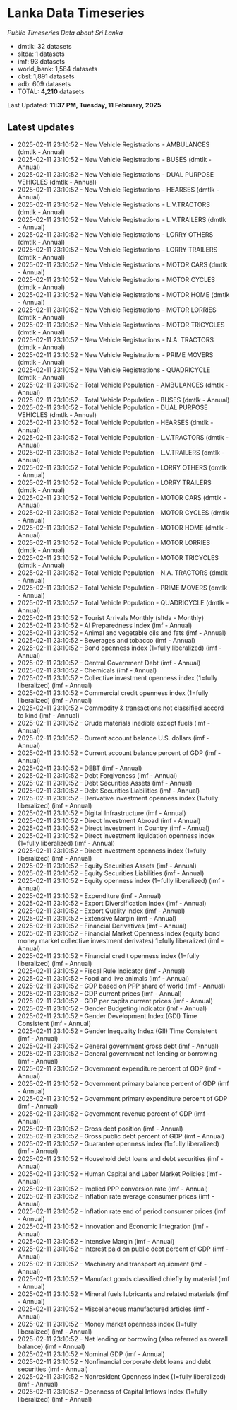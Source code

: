 # Lanka Data Timeseries
*Public Timeseries Data about Sri Lanka*

* dmtlk: 32 datasets
* sltda: 1 datasets
* imf: 93 datasets
* world_bank: 1,584 datasets
* cbsl: 1,891 datasets
* adb: 609 datasets
* TOTAL: **4,210** datasets

Last Updated: **11:37 PM, Tuesday, 11 February, 2025**

## Latest updates

* 2025-02-11 23:10:52 - New Vehicle Registrations - AMBULANCES (dmtlk - Annual)
* 2025-02-11 23:10:52 - New Vehicle Registrations - BUSES (dmtlk - Annual)
* 2025-02-11 23:10:52 - New Vehicle Registrations - DUAL PURPOSE VEHICLES (dmtlk - Annual)
* 2025-02-11 23:10:52 - New Vehicle Registrations - HEARSES (dmtlk - Annual)
* 2025-02-11 23:10:52 - New Vehicle Registrations - L.V.TRACTORS (dmtlk - Annual)
* 2025-02-11 23:10:52 - New Vehicle Registrations - L.V.TRAILERS (dmtlk - Annual)
* 2025-02-11 23:10:52 - New Vehicle Registrations - LORRY OTHERS (dmtlk - Annual)
* 2025-02-11 23:10:52 - New Vehicle Registrations - LORRY TRAILERS (dmtlk - Annual)
* 2025-02-11 23:10:52 - New Vehicle Registrations - MOTOR CARS (dmtlk - Annual)
* 2025-02-11 23:10:52 - New Vehicle Registrations - MOTOR CYCLES (dmtlk - Annual)
* 2025-02-11 23:10:52 - New Vehicle Registrations - MOTOR HOME (dmtlk - Annual)
* 2025-02-11 23:10:52 - New Vehicle Registrations - MOTOR LORRIES (dmtlk - Annual)
* 2025-02-11 23:10:52 - New Vehicle Registrations - MOTOR TRICYCLES (dmtlk - Annual)
* 2025-02-11 23:10:52 - New Vehicle Registrations - N.A. TRACTORS (dmtlk - Annual)
* 2025-02-11 23:10:52 - New Vehicle Registrations - PRIME MOVERS (dmtlk - Annual)
* 2025-02-11 23:10:52 - New Vehicle Registrations - QUADRICYCLE (dmtlk - Annual)
* 2025-02-11 23:10:52 - Total Vehicle Population - AMBULANCES (dmtlk - Annual)
* 2025-02-11 23:10:52 - Total Vehicle Population - BUSES (dmtlk - Annual)
* 2025-02-11 23:10:52 - Total Vehicle Population - DUAL PURPOSE VEHICLES (dmtlk - Annual)
* 2025-02-11 23:10:52 - Total Vehicle Population - HEARSES (dmtlk - Annual)
* 2025-02-11 23:10:52 - Total Vehicle Population - L.V.TRACTORS (dmtlk - Annual)
* 2025-02-11 23:10:52 - Total Vehicle Population - L.V.TRAILERS (dmtlk - Annual)
* 2025-02-11 23:10:52 - Total Vehicle Population - LORRY OTHERS (dmtlk - Annual)
* 2025-02-11 23:10:52 - Total Vehicle Population - LORRY TRAILERS (dmtlk - Annual)
* 2025-02-11 23:10:52 - Total Vehicle Population - MOTOR CARS (dmtlk - Annual)
* 2025-02-11 23:10:52 - Total Vehicle Population - MOTOR CYCLES (dmtlk - Annual)
* 2025-02-11 23:10:52 - Total Vehicle Population - MOTOR HOME (dmtlk - Annual)
* 2025-02-11 23:10:52 - Total Vehicle Population - MOTOR LORRIES (dmtlk - Annual)
* 2025-02-11 23:10:52 - Total Vehicle Population - MOTOR TRICYCLES (dmtlk - Annual)
* 2025-02-11 23:10:52 - Total Vehicle Population - N.A. TRACTORS (dmtlk - Annual)
* 2025-02-11 23:10:52 - Total Vehicle Population - PRIME MOVERS (dmtlk - Annual)
* 2025-02-11 23:10:52 - Total Vehicle Population - QUADRICYCLE (dmtlk - Annual)
* 2025-02-11 23:10:52 - Tourist Arrivals Monthly (sltda - Monthly)
* 2025-02-11 23:10:52 - AI Preparedness Index (imf - Annual)
* 2025-02-11 23:10:52 - Animal and vegetable oils and fats (imf - Annual)
* 2025-02-11 23:10:52 - Beverages and tobacco (imf - Annual)
* 2025-02-11 23:10:52 - Bond openness index (1=fully liberalized) (imf - Annual)
* 2025-02-11 23:10:52 - Central Government Debt (imf - Annual)
* 2025-02-11 23:10:52 - Chemicals (imf - Annual)
* 2025-02-11 23:10:52 - Collective investment openness index (1=fully liberalized) (imf - Annual)
* 2025-02-11 23:10:52 - Commercial credit openness index (1=fully liberalized) (imf - Annual)
* 2025-02-11 23:10:52 - Commodity & transactions not classified accord to kind (imf - Annual)
* 2025-02-11 23:10:52 - Crude materials inedible except fuels (imf - Annual)
* 2025-02-11 23:10:52 - Current account balance U.S. dollars (imf - Annual)
* 2025-02-11 23:10:52 - Current account balance percent of GDP (imf - Annual)
* 2025-02-11 23:10:52 - DEBT (imf - Annual)
* 2025-02-11 23:10:52 - Debt Forgiveness (imf - Annual)
* 2025-02-11 23:10:52 - Debt Securities Assets (imf - Annual)
* 2025-02-11 23:10:52 - Debt Securities Liabilities (imf - Annual)
* 2025-02-11 23:10:52 - Derivative investment openness index (1=fully liberalized) (imf - Annual)
* 2025-02-11 23:10:52 - Digital Infrastructure (imf - Annual)
* 2025-02-11 23:10:52 - Direct Investment Abroad (imf - Annual)
* 2025-02-11 23:10:52 - Direct Investment In Country (imf - Annual)
* 2025-02-11 23:10:52 - Direct investment liquidation openness index (1=fully liberalized) (imf - Annual)
* 2025-02-11 23:10:52 - Direct investment openness index (1=fully liberalized) (imf - Annual)
* 2025-02-11 23:10:52 - Equity Securities Assets (imf - Annual)
* 2025-02-11 23:10:52 - Equity Securities Liabilities (imf - Annual)
* 2025-02-11 23:10:52 - Equity openness index (1=fully liberalized) (imf - Annual)
* 2025-02-11 23:10:52 - Expenditure (imf - Annual)
* 2025-02-11 23:10:52 - Export Diversification Index (imf - Annual)
* 2025-02-11 23:10:52 - Export Quality Index (imf - Annual)
* 2025-02-11 23:10:52 - Extensive Margin (imf - Annual)
* 2025-02-11 23:10:52 - Financial Derivatives (imf - Annual)
* 2025-02-11 23:10:52 - Financial Market Openness Index (equity bond money market collective investment derivates) 1=fully liberalized (imf - Annual)
* 2025-02-11 23:10:52 - Financial credit openness index (1=fully liberalized) (imf - Annual)
* 2025-02-11 23:10:52 - Fiscal Rule Indicator (imf - Annual)
* 2025-02-11 23:10:52 - Food and live animals (imf - Annual)
* 2025-02-11 23:10:52 - GDP based on PPP share of world (imf - Annual)
* 2025-02-11 23:10:52 - GDP current prices (imf - Annual)
* 2025-02-11 23:10:52 - GDP per capita current prices (imf - Annual)
* 2025-02-11 23:10:52 - Gender Budgeting Indicator (imf - Annual)
* 2025-02-11 23:10:52 - Gender Development Index (GDI) Time Consistent (imf - Annual)
* 2025-02-11 23:10:52 - Gender Inequality Index (GII) Time Consistent (imf - Annual)
* 2025-02-11 23:10:52 - General government gross debt (imf - Annual)
* 2025-02-11 23:10:52 - General government net lending or borrowing (imf - Annual)
* 2025-02-11 23:10:52 - Government expenditure percent of GDP (imf - Annual)
* 2025-02-11 23:10:52 - Government primary balance percent of GDP (imf - Annual)
* 2025-02-11 23:10:52 - Government primary expenditure percent of GDP (imf - Annual)
* 2025-02-11 23:10:52 - Government revenue percent of GDP (imf - Annual)
* 2025-02-11 23:10:52 - Gross debt position (imf - Annual)
* 2025-02-11 23:10:52 - Gross public debt percent of GDP (imf - Annual)
* 2025-02-11 23:10:52 - Guarantee openness index (1=fully liberalized) (imf - Annual)
* 2025-02-11 23:10:52 - Household debt loans and debt securities (imf - Annual)
* 2025-02-11 23:10:52 - Human Capital and Labor Market Policies (imf - Annual)
* 2025-02-11 23:10:52 - Implied PPP conversion rate (imf - Annual)
* 2025-02-11 23:10:52 - Inflation rate average consumer prices (imf - Annual)
* 2025-02-11 23:10:52 - Inflation rate end of period consumer prices (imf - Annual)
* 2025-02-11 23:10:52 - Innovation and Economic Integration (imf - Annual)
* 2025-02-11 23:10:52 - Intensive Margin (imf - Annual)
* 2025-02-11 23:10:52 - Interest paid on public debt percent of GDP (imf - Annual)
* 2025-02-11 23:10:52 - Machinery and transport equipment (imf - Annual)
* 2025-02-11 23:10:52 - Manufact goods classified chiefly by material (imf - Annual)
* 2025-02-11 23:10:52 - Mineral fuels lubricants and related materials (imf - Annual)
* 2025-02-11 23:10:52 - Miscellaneous manufactured articles (imf - Annual)
* 2025-02-11 23:10:52 - Money market openness index (1=fully liberalized) (imf - Annual)
* 2025-02-11 23:10:52 - Net lending or borrowing (also referred as overall balance) (imf - Annual)
* 2025-02-11 23:10:52 - Nominal GDP (imf - Annual)
* 2025-02-11 23:10:52 - Nonfinancial corporate debt loans and debt securities (imf - Annual)
* 2025-02-11 23:10:52 - Nonresident Openness Index (1=fully liberalized) (imf - Annual)
* 2025-02-11 23:10:52 - Openness of Capital Inflows Index (1=fully liberalized) (imf - Annual)